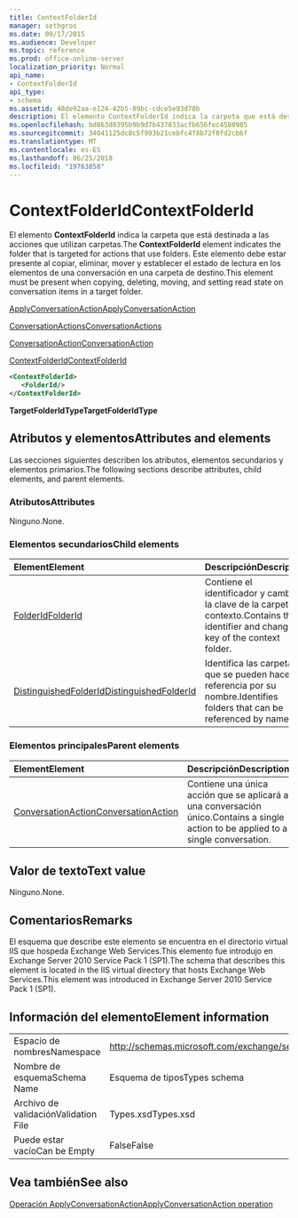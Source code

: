 ```yaml
---
title: ContextFolderId
manager: sethgros
ms.date: 09/17/2015
ms.audience: Developer
ms.topic: reference
ms.prod: office-online-server
localization_priority: Normal
api_name:
- ContextFolderId
api_type:
- schema
ms.assetid: 48de92aa-e124-42b5-89bc-cdce5e93d78b
description: El elemento ContextFolderId indica la carpeta que está destinada a las acciones que utilizan carpetas. Este elemento debe estar presente al copiar, eliminar, mover y establecer el estado de lectura en los elementos de una conversación en una carpeta de destino.
ms.openlocfilehash: bd863d0395b9b9d7b437833acfb656fec4580985
ms.sourcegitcommit: 34041125dc8c5f993b21cebfc4f8b72f0fd2cb6f
ms.translationtype: MT
ms.contentlocale: es-ES
ms.lasthandoff: 06/25/2018
ms.locfileid: "19763858"
---
```

# <a name="contextfolderid"></a><span data-ttu-id="3cd65-104">ContextFolderId</span><span class="sxs-lookup"><span data-stu-id="3cd65-104">ContextFolderId</span></span>

<span data-ttu-id="3cd65-105">El elemento **ContextFolderId** indica la carpeta que está destinada a las acciones que utilizan carpetas.</span><span class="sxs-lookup"><span data-stu-id="3cd65-105">The **ContextFolderId** element indicates the folder that is targeted for actions that use folders.</span></span> <span data-ttu-id="3cd65-106">Este elemento debe estar presente al copiar, eliminar, mover y establecer el estado de lectura en los elementos de una conversación en una carpeta de destino.</span><span class="sxs-lookup"><span data-stu-id="3cd65-106">This element must be present when copying, deleting, moving, and setting read state on conversation items in a target folder.</span></span> 
  
[<span data-ttu-id="3cd65-107">ApplyConversationAction</span><span class="sxs-lookup"><span data-stu-id="3cd65-107">ApplyConversationAction</span></span>](applyconversationaction.md)
  
[<span data-ttu-id="3cd65-108">ConversationActions</span><span class="sxs-lookup"><span data-stu-id="3cd65-108">ConversationActions</span></span>](conversationactions.md)
  
[<span data-ttu-id="3cd65-109">ConversationAction</span><span class="sxs-lookup"><span data-stu-id="3cd65-109">ConversationAction</span></span>](conversationaction.md)
  
[<span data-ttu-id="3cd65-110">ContextFolderId</span><span class="sxs-lookup"><span data-stu-id="3cd65-110">ContextFolderId</span></span>](contextfolderid.md)
  
```XML
<ContextFolderId>
   <FolderId/>
</ContextFolderId>
```

 <span data-ttu-id="3cd65-111">**TargetFolderIdType**</span><span class="sxs-lookup"><span data-stu-id="3cd65-111">**TargetFolderIdType**</span></span>
## <a name="attributes-and-elements"></a><span data-ttu-id="3cd65-112">Atributos y elementos</span><span class="sxs-lookup"><span data-stu-id="3cd65-112">Attributes and elements</span></span>

<span data-ttu-id="3cd65-113">Las secciones siguientes describen los atributos, elementos secundarios y elementos primarios.</span><span class="sxs-lookup"><span data-stu-id="3cd65-113">The following sections describe attributes, child elements, and parent elements.</span></span>
  
### <a name="attributes"></a><span data-ttu-id="3cd65-114">Atributos</span><span class="sxs-lookup"><span data-stu-id="3cd65-114">Attributes</span></span>

<span data-ttu-id="3cd65-115">Ninguno.</span><span class="sxs-lookup"><span data-stu-id="3cd65-115">None.</span></span>
  
### <a name="child-elements"></a><span data-ttu-id="3cd65-116">Elementos secundarios</span><span class="sxs-lookup"><span data-stu-id="3cd65-116">Child elements</span></span>

|<span data-ttu-id="3cd65-117">**Element**</span><span class="sxs-lookup"><span data-stu-id="3cd65-117">**Element**</span></span>|<span data-ttu-id="3cd65-118">**Descripción**</span><span class="sxs-lookup"><span data-stu-id="3cd65-118">**Description**</span></span>|
|:-----|:-----|
|[<span data-ttu-id="3cd65-119">FolderId</span><span class="sxs-lookup"><span data-stu-id="3cd65-119">FolderId</span></span>](folderid.md) <br/> |<span data-ttu-id="3cd65-120">Contiene el identificador y cambiar la clave de la carpeta de contexto.</span><span class="sxs-lookup"><span data-stu-id="3cd65-120">Contains the identifier and change key of the context folder.</span></span>  <br/> |
|[<span data-ttu-id="3cd65-121">DistinguishedFolderId</span><span class="sxs-lookup"><span data-stu-id="3cd65-121">DistinguishedFolderId</span></span>](distinguishedfolderid.md) <br/> |<span data-ttu-id="3cd65-122">Identifica las carpetas que se pueden hacer referencia por su nombre.</span><span class="sxs-lookup"><span data-stu-id="3cd65-122">Identifies folders that can be referenced by name.</span></span>  <br/> |
   
### <a name="parent-elements"></a><span data-ttu-id="3cd65-123">Elementos principales</span><span class="sxs-lookup"><span data-stu-id="3cd65-123">Parent elements</span></span>

|<span data-ttu-id="3cd65-124">**Element**</span><span class="sxs-lookup"><span data-stu-id="3cd65-124">**Element**</span></span>|<span data-ttu-id="3cd65-125">**Descripción**</span><span class="sxs-lookup"><span data-stu-id="3cd65-125">**Description**</span></span>|
|:-----|:-----|
|[<span data-ttu-id="3cd65-126">ConversationAction</span><span class="sxs-lookup"><span data-stu-id="3cd65-126">ConversationAction</span></span>](conversationaction.md) <br/> |<span data-ttu-id="3cd65-127">Contiene una única acción que se aplicará a una conversación único.</span><span class="sxs-lookup"><span data-stu-id="3cd65-127">Contains a single action to be applied to a single conversation.</span></span>  <br/> |
   
## <a name="text-value"></a><span data-ttu-id="3cd65-128">Valor de texto</span><span class="sxs-lookup"><span data-stu-id="3cd65-128">Text value</span></span>

<span data-ttu-id="3cd65-129">Ninguno.</span><span class="sxs-lookup"><span data-stu-id="3cd65-129">None.</span></span>
  
## <a name="remarks"></a><span data-ttu-id="3cd65-130">Comentarios</span><span class="sxs-lookup"><span data-stu-id="3cd65-130">Remarks</span></span>

<span data-ttu-id="3cd65-131">El esquema que describe este elemento se encuentra en el directorio virtual IIS que hospeda Exchange Web Services.This elemento fue introdujo en Exchange Server 2010 Service Pack 1 (SP1).</span><span class="sxs-lookup"><span data-stu-id="3cd65-131">The schema that describes this element is located in the IIS virtual directory that hosts Exchange Web Services.This element was introduced in Exchange Server 2010 Service Pack 1 (SP1).</span></span>
  
## <a name="element-information"></a><span data-ttu-id="3cd65-132">Información del elemento</span><span class="sxs-lookup"><span data-stu-id="3cd65-132">Element information</span></span>

|||
|:-----|:-----|
|<span data-ttu-id="3cd65-133">Espacio de nombres</span><span class="sxs-lookup"><span data-stu-id="3cd65-133">Namespace</span></span>  <br/> |http://schemas.microsoft.com/exchange/services/2006/types  <br/> |
|<span data-ttu-id="3cd65-134">Nombre de esquema</span><span class="sxs-lookup"><span data-stu-id="3cd65-134">Schema Name</span></span>  <br/> |<span data-ttu-id="3cd65-135">Esquema de tipos</span><span class="sxs-lookup"><span data-stu-id="3cd65-135">Types schema</span></span>  <br/> |
|<span data-ttu-id="3cd65-136">Archivo de validación</span><span class="sxs-lookup"><span data-stu-id="3cd65-136">Validation File</span></span>  <br/> |<span data-ttu-id="3cd65-137">Types.xsd</span><span class="sxs-lookup"><span data-stu-id="3cd65-137">Types.xsd</span></span>  <br/> |
|<span data-ttu-id="3cd65-138">Puede estar vacío</span><span class="sxs-lookup"><span data-stu-id="3cd65-138">Can be Empty</span></span>  <br/> |<span data-ttu-id="3cd65-139">False</span><span class="sxs-lookup"><span data-stu-id="3cd65-139">False</span></span>  <br/> |
   
## <a name="see-also"></a><span data-ttu-id="3cd65-140">Vea también</span><span class="sxs-lookup"><span data-stu-id="3cd65-140">See also</span></span>



[<span data-ttu-id="3cd65-141">Operación ApplyConversationAction</span><span class="sxs-lookup"><span data-stu-id="3cd65-141">ApplyConversationAction operation</span></span>](applyconversationaction-operation.md)

